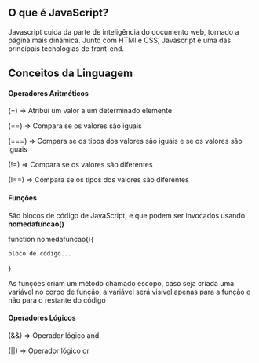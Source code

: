 ## O que é JavaScript?

Javascript cuida da parte de inteligência do documento web, tornado a página mais dinâmica. Junto com HTMl e CSS, Javascript é uma das principais tecnologias de front-end.

## Conceitos da Linguagem

#### Operadores Aritméticos

(=) =>  Atribui um valor a um determinado elemente

(==) => Compara se os valores são iguais

(===) => Compara se os tipos dos valores são iguais e se os valores são iguais

(!=) => Compara se os valores são diferentes

(!==) => Compara se os tipos dos valores são diferentes

#### Funções

São blocos de código de JavaScript, e que podem ser invocados usando **nomedafuncao()**

function nomedafuncao(){

    bloco de código...
}

As funções criam um método chamado escopo, caso seja criada uma variável no corpo de função, a variável será visível apenas para a função e não para o restante do código

#### Operadores Lógicos 

(&&) => Operador lógico and

(||) => Operador lógico or

